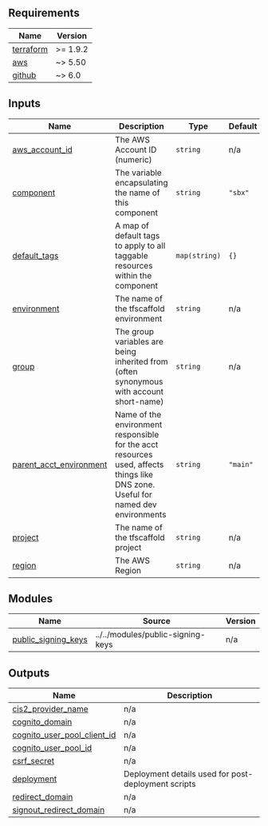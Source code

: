 <!-- BEGIN_TF_DOCS -->
<!-- markdownlint-disable -->
<!-- vale off -->

## Requirements

| Name | Version |
|------|---------|
| <a name="requirement_terraform"></a> [terraform](#requirement\_terraform) | >= 1.9.2 |
| <a name="requirement_aws"></a> [aws](#requirement\_aws) | ~> 5.50 |
| <a name="requirement_github"></a> [github](#requirement\_github) | ~> 6.0 |
## Inputs

| Name | Description | Type | Default | Required |
|------|-------------|------|---------|:--------:|
| <a name="input_aws_account_id"></a> [aws\_account\_id](#input\_aws\_account\_id) | The AWS Account ID (numeric) | `string` | n/a | yes |
| <a name="input_component"></a> [component](#input\_component) | The variable encapsulating the name of this component | `string` | `"sbx"` | no |
| <a name="input_default_tags"></a> [default\_tags](#input\_default\_tags) | A map of default tags to apply to all taggable resources within the component | `map(string)` | `{}` | no |
| <a name="input_environment"></a> [environment](#input\_environment) | The name of the tfscaffold environment | `string` | n/a | yes |
| <a name="input_group"></a> [group](#input\_group) | The group variables are being inherited from (often synonymous with account short-name) | `string` | n/a | yes |
| <a name="input_parent_acct_environment"></a> [parent\_acct\_environment](#input\_parent\_acct\_environment) | Name of the environment responsible for the acct resources used, affects things like DNS zone. Useful for named dev environments | `string` | `"main"` | no |
| <a name="input_project"></a> [project](#input\_project) | The name of the tfscaffold project | `string` | n/a | yes |
| <a name="input_region"></a> [region](#input\_region) | The AWS Region | `string` | n/a | yes |
## Modules

| Name | Source | Version |
|------|--------|---------|
| <a name="module_public_signing_keys"></a> [public\_signing\_keys](#module\_public\_signing\_keys) | ../../modules/public-signing-keys | n/a |
## Outputs

| Name | Description |
|------|-------------|
| <a name="output_cis2_provider_name"></a> [cis2\_provider\_name](#output\_cis2\_provider\_name) | n/a |
| <a name="output_cognito_domain"></a> [cognito\_domain](#output\_cognito\_domain) | n/a |
| <a name="output_cognito_user_pool_client_id"></a> [cognito\_user\_pool\_client\_id](#output\_cognito\_user\_pool\_client\_id) | n/a |
| <a name="output_cognito_user_pool_id"></a> [cognito\_user\_pool\_id](#output\_cognito\_user\_pool\_id) | n/a |
| <a name="output_csrf_secret"></a> [csrf\_secret](#output\_csrf\_secret) | n/a |
| <a name="output_deployment"></a> [deployment](#output\_deployment) | Deployment details used for post-deployment scripts |
| <a name="output_redirect_domain"></a> [redirect\_domain](#output\_redirect\_domain) | n/a |
| <a name="output_signout_redirect_domain"></a> [signout\_redirect\_domain](#output\_signout\_redirect\_domain) | n/a |
<!-- vale on -->
<!-- markdownlint-enable -->
<!-- END_TF_DOCS -->
